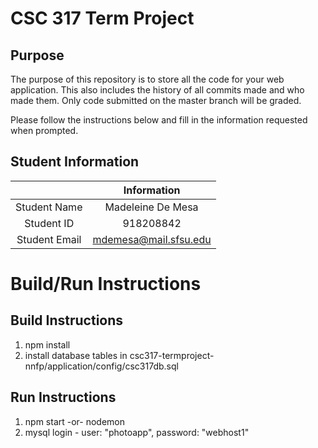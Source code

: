 # CSC 317 Term Project

## Purpose

The purpose of this repository is to store all the code for your web application. This also includes the history of all commits made and who made them. Only code submitted on the master branch will be graded.

Please follow the instructions below and fill in the information requested when prompted.

## Student Information

|               | Information              |
|:-------------:|:------------------------:|
| Student Name  | Madeleine De Mesa        |
| Student ID    | 918208842                |
| Student Email | mdemesa@mail.sfsu.edu    |



# Build/Run Instructions

## Build Instructions
1. npm install
2. install database tables in csc317-termproject-nnfp/application/config/csc317db.sql
## Run Instructions
1. npm start -or- nodemon 
2. mysql login - user: "photoapp", password: "webhost1"
